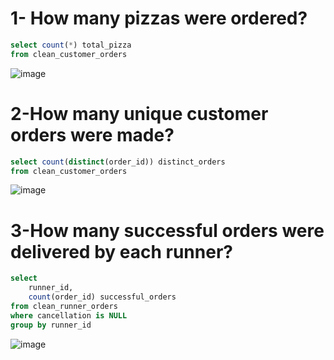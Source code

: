 # 1- How many pizzas were ordered?
```sql
select count(*) total_pizza
from clean_customer_orders
```
![image](https://user-images.githubusercontent.com/87584678/207748984-adf42071-810a-436e-929f-d9a3895db3d4.png)

# 2-How many unique customer orders were made?
```sql
select count(distinct(order_id)) distinct_orders
from clean_customer_orders 
```
![image](https://user-images.githubusercontent.com/87584678/207749029-4891ceca-de11-4607-8066-6b6e4814654a.png)

# 3-How many successful orders were delivered by each runner?
```sql
select 
	runner_id, 
	count(order_id) successful_orders
from clean_runner_orders
where cancellation is NULL
group by runner_id
```
![image](https://user-images.githubusercontent.com/87584678/207749061-8ad9a497-2ebb-4faa-8f5f-52b20fa4eae2.png)

